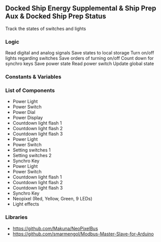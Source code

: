 ## Docked Ship Energy Supplemental & Ship Prep Aux & Docked Ship Prep Status
Track the states of switches and lights

### Logic
  Read digital and analog signals
  Save states to local storage
  Turn on/off lights regarding switches
  Save orders of turning on/off
  Count down for synchro keys
  Save power state
  Read power switch
  Update global state

### Constants & Variables

### List of Components
  - Power Light
  - Power Switch
  - Power Dial
  - Power Display
  - Countdown light flash 1
  - Countdown light flash 2
  - Countdown light flash 3
  - Power Light
  - Power Switch
  - Setting switches 1
  - Setting switches 2
  - Synchro Key
  - Power Light
  - Power Switch
  - Countdown light flash 1
  - Countdown light flash 2
  - Countdown light flash 3
  - Synchro Key
  - Neopixel (Red, Yellow, Green, 9 LEDs)
  - Light effects

### Libraries
  - https://github.com/Makuna/NeoPixelBus
  - https://github.com/smarmengol/Modbus-Master-Slave-for-Arduino
  